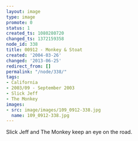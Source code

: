 ```yaml
---
layout: image
type: image
promote: 0
status: 1
created_ts: 1080280720
changed_ts: 1372159358
node_id: 338
title: 00912 - Monkey & Stoat
created: '2004-03-26'
changed: '2013-06-25'
redirect_from: []
permalink: "/node/338/"
tags:
- California
- 2003/09 - September 2003
- Slick Jeff
- The Monkey
images:
- src: image/images/109_0912-338.jpg
  name: 109_0912-338.jpg
---
```

Slick Jeff and The Monkey keep an eye on the road.

